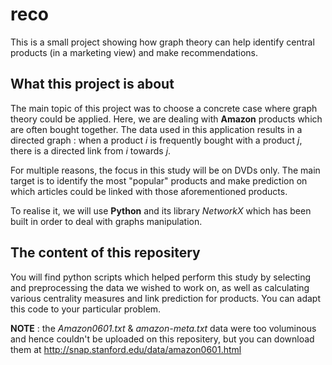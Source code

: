 # reco
This is a small project showing how graph theory can help identify central products (in a marketing view) and make recommendations.

## What this project is about

The main topic of this project was to choose a concrete case where graph theory could be applied.
Here, we are dealing with **Amazon** products which are often bought together. The data used in this application results in a directed graph : when a product *i* is frequently bought with a product *j*, there is a directed link from *i* towards *j*.

For multiple reasons, the focus in this study will be on DVDs only. The main target is to identify the most "popular" products and make prediction on which articles could be linked with those aforementioned products.

To realise it, we will use **Python** and its library *NetworkX* which has been built in order to deal with graphs manipulation.

## The content of this repositery

You will find python scripts which helped perform this study by selecting and preprocessing the data we wished to work on, as well as calculating various centrality measures and link prediction for products. You can adapt this code to your particular problem.

**NOTE** : the *Amazon0601.txt* & *amazon-meta.txt* data were too voluminous and hence couldn't be uploaded on this repositery, but you can download them at http://snap.stanford.edu/data/amazon0601.html
